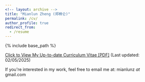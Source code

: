 ```yaml
---
<!-- layout: archive -->
title: "Mianlun Zheng (郑棉仑)"
permalink: /cv/
author_profile: true
redirect_from:
  - /resume
---
```


{% include base_path %}

[Click to View My Up-to-date Curriculum Vitae [PDF]](/files/CV_02_05.pdf) (Last updated: 02/05/2025)

If you're interested in my work, feel free to email me at: mianlunz *at* gmail.com
